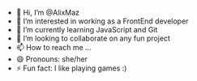 - 👋 Hi, I’m @AlixMaz
- 👀 I’m interested in working as a FrontEnd developer
- 🌱 I’m currently learning JavaScript and Git
- 💞️ I’m looking to collaborate on any fun project
- 📫 How to reach me ...
- 😄 Pronouns: she/her
- ⚡ Fun fact: I like playing games :) 

<!---
AlixMaz/AlixMaz is a ✨ special ✨ repository because its `README.md` (this file) appears on your GitHub profile.
You can click the Preview link to take a look at your changes.
--->
